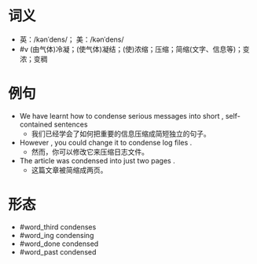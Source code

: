 # 词义
- 英：/kənˈdens/； 美：/kənˈdens/
- #v (由气体)冷凝；(使气体)凝结；(使)浓缩；压缩；简缩(文字、信息等)；变浓；变稠
# 例句
- We have learnt how to condense serious messages into short , self-contained sentences
	- 我们已经学会了如何把重要的信息压缩成简短独立的句子。
- However , you could change it to condense log files .
	- 然而，你可以修改它来压缩日志文件。
- The article was condensed into just two pages .
	- 这篇文章被简缩成两页。
# 形态
- #word_third condenses
- #word_ing condensing
- #word_done condensed
- #word_past condensed
